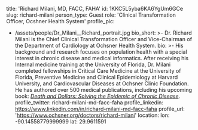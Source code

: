 title: 'Richard Milani, MD, FACC, FAHA'
id: 1KKC5L5yba6KA6YgUm6GCe
slug: richard-milani
person_type: Guest
role: 'Clinical Transformation Officer, Ocshner Health System'
profile_pic:
  - /assets/people/Dr_Milani__Richard_portrait.jpg
bio_short: >-
  Dr. Richard Milani is the Chief Clinical Transformation Officer and
  Vice-Chairman of the Department of Cardiology at Ochsner Health System. 
bio: >-
  His background and research focuses on population health with a special
  interest in chronic disease and medical informatics. After receiving his
  Internal medicine training at the University of Florida, Dr. Milani completed
  fellowships in Critical Care Medicine at the University of Florida, Preventive
  Medicine and Clinical Epidemiology at Harvard University, and Cardiovascular
  Diseases at Ochsner Clinic Foundation. He has authored over 500 medical
  publications, including his upcoming book: _[Death and Dollars: Solving the
  Epidemic of Chronic
  Disease](https://www.amazon.com/Death-Dollars-Solving-Epidemic-Chronic/dp/1683505875)_.
profile_twitter: richard-milani-md-facc-faha
profile_linkedin: https://www.linkedin.com/in/richard-milani-md-facc-faha
profile_url: 'https://www.ochsner.org/doctors/richard-milani'
location:
  lon: -90.14558779999999
  lat: 29.9611591
